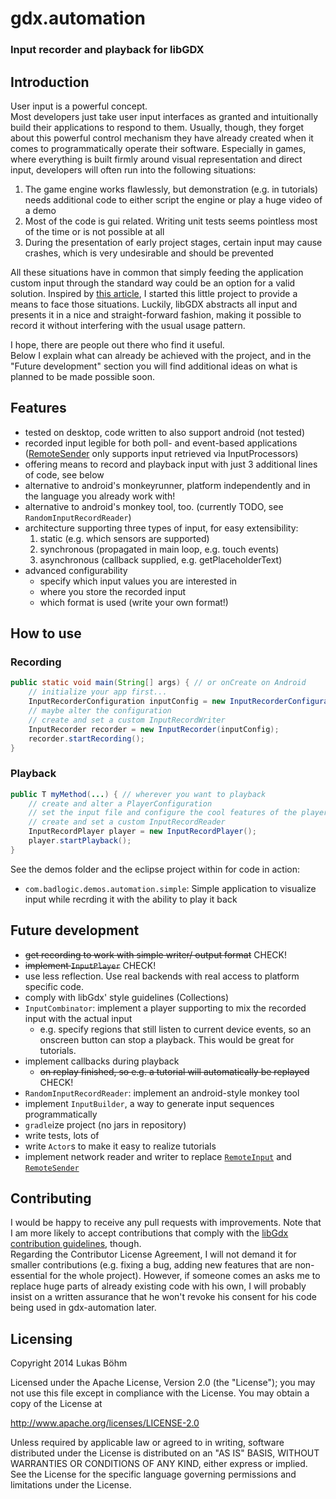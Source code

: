 # gdx.automation
### Input recorder and playback for libGDX

## Introduction
User input is a powerful concept.  
Most developers just take user input interfaces as granted and intuitionally build their applications to respond to them.
Usually, though, they forget about this powerful control mechanism they have already created when it comes to programmatically operate their software.
Especially in games, where everything is built firmly around visual representation and direct input, developers will often run into the following situations:
1. The game engine works flawlessly, but demonstration (e.g. in tutorials) needs additional code to either script the engine or play a huge video of a demo
2. Most of the code is gui related. Writing unit tests seems pointless most of the time or is not possible at all
3. During the presentation of early project stages, certain input may cause crashes, which is very undesirable and should be prevented

All these situations have in common that simply feeding the application custom input through the standard way could be an option for a valid solution.
Inspired by [this article](http://bitiotic.com/blog/2012/04/05/libgdx-test-automation-through-input-abuse/), I started this little project to provide a means to face those situations.
Luckily, libGDX abstracts all input and presents it in a nice and straight-forward fashion, making it possible to record it without interfering with the usual usage pattern.

I hope, there are people out there who find it useful.  
Below I explain what can already be achieved with the project, and in the "Future development" section you will find additional ideas on what is planned to be made possible soon.

## Features
* tested on desktop, code written to also support android (not tested)
* recorded input legible for both poll- and event-based applications  
  ([RemoteSender](https://github.com/libgdx/libgdx/blob/master/gdx/src/com/badlogic/gdx/input/RemoteSender.java) only supports input retrieved via InputProcessors)
* offering means to record and playback input with just 3 additional lines of code, see below
* alternative to android's monkeyrunner, platform independently and in the language you already work with!
* alternative to android's monkey tool, too. (currently TODO, see `RandomInputRecordReader`)
* architecture supporting three types of input, for easy extensibility: 
  1. static (e.g. which sensors are supported)
  2. synchronous (propagated in main loop, e.g. touch events)
  3. asynchronous (callback supplied, e.g. getPlaceholderText)
* advanced configurability
  * specify which input values you are interested in
  * where you store the recorded input
  * which format is used (write your own format!)
  
## How to use
### Recording
```java
public static void main(String[] args) { // or onCreate on Android
	// initialize your app first...
	InputRecorderConfiguration inputConfig = new InputRecorderConfiguration();
	// maybe alter the configuration
	// create and set a custom InputRecordWriter
	InputRecorder recorder = new InputRecorder(inputConfig);
	recorder.startRecording();
}
```
### Playback
```java
public T myMethod(...) { // wherever you want to playback
	// create and alter a PlayerConfiguration
	// set the input file and configure the cool features of the player
	// create and set a custom InputRecordReader
	InputRecordPlayer player = new InputRecordPlayer();
	player.startPlayback();
}
```
See the demos folder and the eclipse project within for code in action:
* `com.badlogic.demos.automation.simple`: Simple application to visualize input while recrding it with the ability to play it back

## Future development
* ~~get recording to work with simple writer/ output format~~ CHECK!
* ~~implement `InputPlayer`~~ CHECK!
* use less reflection. Use real backends with real access to platform specific code.
* comply with libGdx' style guidelines (Collections)
* `InputCombinator`: implement a player supporting to mix the recorded input with the actual input
  * e.g. specify regions that still listen to current device events, so an onscreen button can stop a playback.
    This would be great for tutorials.
* implement callbacks during playback
  * ~~on replay finished, so e.g. a tutorial will automatically be replayed~~ CHECK!
* `RandomInputRecordReader`: implement an android-style monkey tool
* implement `InputBuilder`, a way to generate input sequences programmatically
* `gradle`ize project (no jars in repository)
* write tests, lots of
* write `Actor`s to make it easy to realize tutorials
* implement network reader and writer to replace [`RemoteInput`](https://github.com/libgdx/libgdx/blob/master/gdx/src/com/badlogic/gdx/input/RemoteInput.java) and [`RemoteSender`](https://github.com/libgdx/libgdx/blob/master/gdx/src/com/badlogic/gdx/input/RemoteSender.java)

## Contributing
I would be happy to receive any pull requests with improvements.
Note that I am more likely to accept contributions that comply with the [libGdx contribution guidelines](https://github.com/libgdx/libgdx/wiki/Contributing), though.  
Regarding the Contributor License Agreement, I will not demand it for smaller contributions (e.g. fixing a bug, adding new features that are non-essential for the whole project).
However, if someone comes an asks me to replace huge parts of already existing code with his own, I will probably insist on a written assurance that he won't revoke his consent for his code being used in gdx-automation later.

## Licensing
Copyright 2014 Lukas Böhm

Licensed under the Apache License, Version 2.0 (the "License");
you may not use this file except in compliance with the License.
You may obtain a copy of the License at

   http://www.apache.org/licenses/LICENSE-2.0

Unless required by applicable law or agreed to in writing, software
distributed under the License is distributed on an "AS IS" BASIS,
WITHOUT WARRANTIES OR CONDITIONS OF ANY KIND, either express or implied.
See the License for the specific language governing permissions and
limitations under the License.
